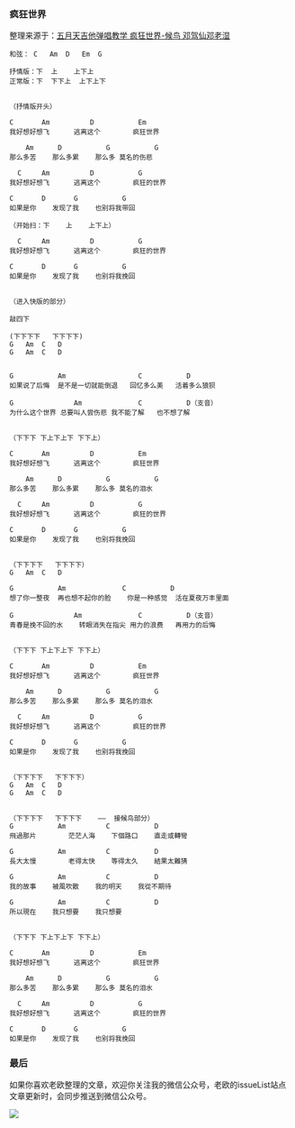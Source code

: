 ### 疯狂世界 <!--{docsify-ignore}-->

整理来源于：[五月天吉他弹唱教学 疯狂世界-候鸟 邓驾仙邓老湿](https://v.youku.com/v_show/id_XNTcxNjQ1Njgw.html?spm=a2h1n.8251843.playList.5!20~5~A&f=19042512&o=1)

```
和弦： C 	Am	D	Em	G

抒情版：下  上    上下上
正常版：下  下下上  上下上下


（抒情版开头）

C		Am			D			Em
我好想好想飞 		逃离这个		疯狂世界

	Am 		D 			G 			G
那么多苦	那么多累	那么多	莫名的伤悲

  C		Am			D			G
我好想好想飞 		逃离这个		疯狂的世界

C 		D 		G 			G
如果是你	发现了我	也别将我带回

（开始扫：下    上    上下上）

  C		Am			D			G
我好想好想飞 		逃离这个		疯狂的世界

C 		D 		G 			G
如果是你	发现了我	也别将我挽回


（进入快版的部分）

敲四下

(下下下下	下下下下)
G	Am	C	D 
G	Am	C	D 


G			Am					C			D 
如果说了后悔	是不是一切就能倒退	回忆多么美	活着多么狼狈

G				Am				C			D（支音）
为什么这个世界	总要叫人尝伤悲	我不能了解	也不想了解


（下下下 下上下上下 下下上）

C		Am			D			Em
我好想好想飞 		逃离这个		疯狂世界

	Am 		D 			G 			G
那么多苦	那么多累	那么多	莫名的泪水

  C		Am			D			G
我好想好想飞 		逃离这个		疯狂的世界

C 		D 		G 			G
如果是你	发现了我	也别将我挽回


（下下下下	下下下下）
G	Am	C	D

G			Am				C			D 
想了你一整夜	再也想不起你的脸	你是一种感觉	活在夏夜万丰里面	

G				Am				C			D（支音）
青春是挽不回的水	转眼消失在指尖	用力的浪费	再用力的后悔


（下下下 下上下上下 下下上）

C		Am			D			Em
我好想好想飞 		逃离这个		疯狂世界

	Am 		D 			G 			G
那么多苦	那么多累	那么多	莫名的泪水

  C		Am			D			G
我好想好想飞 		逃离这个		疯狂的世界

C 		D 		G 			G
如果是你	发现了我	也别将我挽回


（下下下下	下下下下）
G	Am	C	D
G	Am	C	D


（下下下下	下下下下	——	接候鸟部分）
G			Am			C			D
飛過那片		茫茫人海	下個路口	直走或轉彎

G			Am			C			D
長大太慢		老得太快	等得太久	結果太難猜

G			Am			C			D
我的故事 	被風吹散 	我的明天 	我從不期待

G			Am			C			D
所以現在 	我只想要 	我只想要 


（下下下 下上下上下 下下上）

C		Am			D			Em
我好想好想飞 		逃离这个		疯狂世界

	Am 		D 			G 			G
那么多苦	那么多累	那么多	莫名的泪水

  C		Am			D			G
我好想好想飞 		逃离这个		疯狂的世界

C 		D 		G 			G
如果是你	发现了我	也别将我挽回
```
### 最后 <!--{docsify-ignore}-->
如果你喜欢老欧整理的文章，欢迎你关注我的微信公众号，老欧的issueList站点文章更新时，会同步推送到微信公众号。

![](https://bruce.bugmakers.club/assets/wechat-subscribe-qr.jpg)